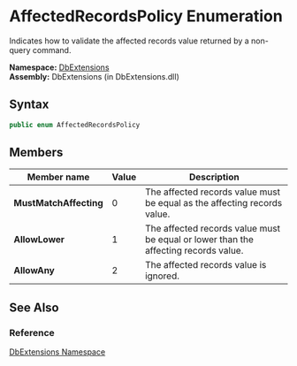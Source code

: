 AffectedRecordsPolicy Enumeration
=================================
Indicates how to validate the affected records value returned by a non-query command.

**Namespace:** [DbExtensions][1]  
**Assembly:** DbExtensions (in DbExtensions.dll)

Syntax
------

```csharp
public enum AffectedRecordsPolicy
```


Members
-------

Member name            | Value | Description                                                                         
---------------------- | ----- | ----------------------------------------------------------------------------------- 
**MustMatchAffecting** | 0     | The affected records value must be equal as the affecting records value.            
**AllowLower**         | 1     | The affected records value must be equal or lower than the affecting records value. 
**AllowAny**           | 2     | The affected records value is ignored.                                              


See Also
--------

### Reference
[DbExtensions Namespace][1]  

[1]: ../README.md